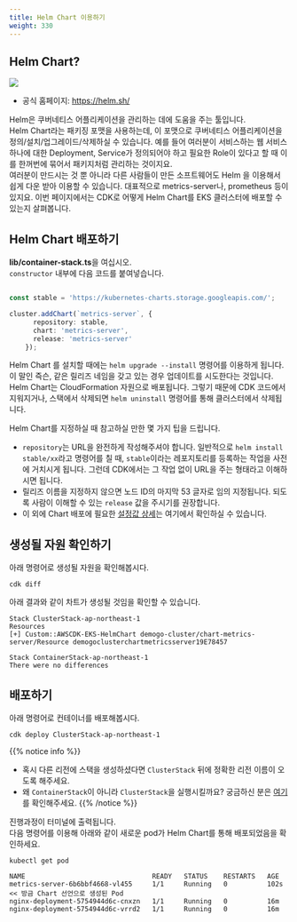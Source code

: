 ```yaml
---
title: Helm Chart 이용하기
weight: 330
---
```


## Helm Chart?
![](https://helm.sh/img/helm.svg)
* 공식 홈페이지: https://helm.sh/

Helm은 쿠버네티스 어플리케이션을 관리하는 데에 도움을 주는 툴입니다.  
Helm Chart라는 패키징 포맷을 사용하는데, 이 포맷으로 쿠버네티스 어플리케이션을 정의/설치/업그레이드/삭제하실 수 있습니다.
예를 들어 여러분이 서비스하는 웹 서비스 하나에 대한 Deployment, Service가 정의되어야 하고 필요한 Role이 있다고 할 때 이를 한꺼번에 묶어서 패키지처럼 관리하는 것이지요.  
여러분이 만드시는 것 뿐 아니라 다른 사람들이 만든 소프트웨어도 Helm 을 이용해서 쉽게 다운 받아 이용할 수 있습니다. 대표적으로 metrics-server나, prometheus 등이 있지요.
이번 페이지에서는 CDK로 어떻게 Helm Chart를 EKS 클러스터에 배포할 수 있는지 살펴봅니다.

## Helm Chart 배포하기
**lib/container-stack.ts**을 여십시오.  
`constructor` 내부에 다음 코드를 붙여넣습니다.

```typescript

const stable = 'https://kubernetes-charts.storage.googleapis.com/';

cluster.addChart(`metrics-server`, {
      repository: stable,
      chart: 'metrics-server',
      release: 'metrics-server'
    });

```

Helm Chart 를 설치할 때에는 `helm upgrade --install` 명령어를 이용하게 됩니다. 이 말인 즉슨, 같은 릴리즈 네임을 갖고 있는 경우 업데이트를 시도한다는 것입니다.  
Helm Chart는 CloudFormation 자원으로 배포됩니다. 그렇기 때문에 CDK 코드에서 지워지거나, 스택에서 삭제되면 `helm uninstall` 명령어를 통해 클러스터에서 삭제됩니다.  

Helm Chart를 지정하실 때 참고하실 만한 몇 가지 팁을 드립니다.
* `repository`는 URL을 완전하게 작성해주셔야 합니다. 일반적으로 `helm install stable/xx`라고 명령어를 칠 때, `stable`이라는 레포지토리를 등록하는 작업을 사전에 거치시게 됩니다. 그런데 CDK에서는 그 작업 없이 URL을 주는 형태라고 이해하시면 됩니다.
* 릴리즈 이름을 지정하지 않으면 노드 ID의 마지막 53 글자로 임의 지정됩니다. 되도록 사람이 이해할 수 있는 `release` 값을 주시기를 권장합니다.
* 이 외에 Chart 배포에 필요한 [설정값 상세](https://docs.aws.amazon.com/cdk/api/latest/docs/@aws-cdk_aws-eks.HelmChart.html)는 여기에서 확인하실 수 있습니다.



## 생성될 자원 확인하기
아래 명령어로 생성될 자원을 확인해봅시다.
```
cdk diff
```

아래 결과와 같이 차트가 생성될 것임을 확인할 수 있습니다.

```
Stack ClusterStack-ap-northeast-1
Resources
[+] Custom::AWSCDK-EKS-HelmChart demogo-cluster/chart-metrics-server/Resource demogoclusterchartmetricsserver19E78457

Stack ContainerStack-ap-northeast-1
There were no differences
```


## 배포하기
아래 명령어로 컨테이너를 배포해봅시다.
```
cdk deploy ClusterStack-ap-northeast-1
```
{{% notice info %}}
* 혹시 다른 리전에 스택을 생성하셨다면 `ClusterStack` 뒤에 정확한 리전 이름이 오도록 해주세요.
* 왜 `ContainerStack`이 아니라 `ClusterStack`을 실행시킬까요? 궁금하신 분은 [여기](/ko/80-appendix/how-cfn-addresource/)를 확인해주세요.
{{% /notice %}}

진행과정이 터미널에 출력됩니다.  
다음 명령어를 이용해 아래와 같이 새로운 pod가 Helm Chart를 통해 배포되었음을 확인하세요.

```
kubectl get pod
```


```
NAME                                READY   STATUS    RESTARTS   AGE
metrics-server-6b6bbf4668-vl455     1/1     Running   0          102s << 방금 Chart 선언으로 생성된 Pod
nginx-deployment-5754944d6c-cnxzn   1/1     Running   0          16m
nginx-deployment-5754944d6c-vrrd2   1/1     Running   0          16m
```